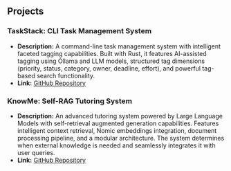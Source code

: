 ## Projects

### TaskStack: CLI Task Management System
- **Description:** A command-line task management system with intelligent faceted tagging capabilities. Built with Rust, it features AI-assisted tagging using Ollama and LLM models, structured tag dimensions (priority, status, category, owner, deadline, effort), and powerful tag-based search functionality.
- **Link:** [GitHub Repository](https://github.com/huypham37/taskstack)

### KnowMe: Self-RAG Tutoring System
- **Description:** An advanced tutoring system powered by Large Language Models with self-retrieval augmented generation capabilities. Features intelligent context retrieval, Nomic embeddings integration, document processing pipeline, and a modular architecture. The system determines when external knowledge is needed and seamlessly integrates it with user queries.
- **Link:** [GitHub Repository](https://github.com/huypham37/KnowMe)


